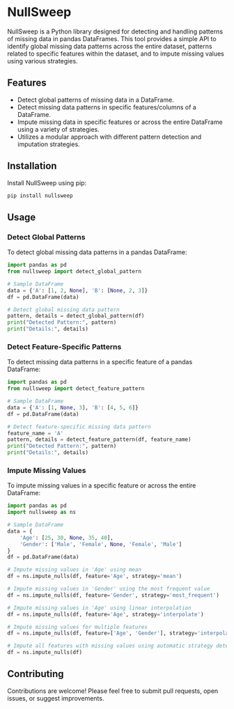 # NullSweep

NullSweep is a Python library designed for detecting and handling patterns of missing data in pandas DataFrames. This tool provides a simple API to identify global missing data patterns across the entire dataset, patterns related to specific features within the dataset, and to impute missing values using various strategies.

## Features

- Detect global patterns of missing data in a DataFrame.
- Detect missing data patterns in specific features/columns of a DataFrame.
- Impute missing data in specific features or across the entire DataFrame using a variety of strategies.
- Utilizes a modular approach with different pattern detection and imputation strategies.

## Installation

Install NullSweep using pip:

```bash
pip install nullsweep
```

## Usage

### Detect Global Patterns

To detect global missing data patterns in a pandas DataFrame:

```python
import pandas as pd
from nullsweep import detect_global_pattern

# Sample DataFrame
data = {'A': [1, 2, None], 'B': [None, 2, 3]}
df = pd.DataFrame(data)

# Detect global missing data pattern
pattern, details = detect_global_pattern(df)
print("Detected Pattern:", pattern)
print("Details:", details)
```

### Detect Feature-Specific Patterns

To detect missing data patterns in a specific feature of a pandas DataFrame:

```python
import pandas as pd
from nullsweep import detect_feature_pattern

# Sample DataFrame
data = {'A': [1, None, 3], 'B': [4, 5, 6]}
df = pd.DataFrame(data)

# Detect feature-specific missing data pattern
feature_name = 'A'
pattern, details = detect_feature_pattern(df, feature_name)
print("Detected Pattern:", pattern)
print("Details:", details)
```

### Impute Missing Values

To impute missing values in a specific feature or across the entire DataFrame:

```python
import pandas as pd
import nullsweep as ns

# Sample DataFrame
data = {
    'Age': [25, 30, None, 35, 40],
    'Gender': ['Male', 'Female', None, 'Female', 'Male']
}
df = pd.DataFrame(data)

# Impute missing values in 'Age' using mean
df = ns.impute_nulls(df, feature='Age', strategy='mean')

# Impute missing values in 'Gender' using the most frequent value
df = ns.impute_nulls(df, feature='Gender', strategy='most_frequent')

# Impute missing values in 'Age' using linear interpolation
df = ns.impute_nulls(df, feature='Age', strategy='interpolate')

# Impute missing values for multiple features
df = ns.impute_nulls(df, feature=['Age', 'Gender'], strategy='interpolate')

# Impute all features with missing values using automatic strategy detection
df = ns.impute_nulls(df)
```

## Contributing

Contributions are welcome! Please feel free to submit pull requests, open issues, or suggest improvements.
